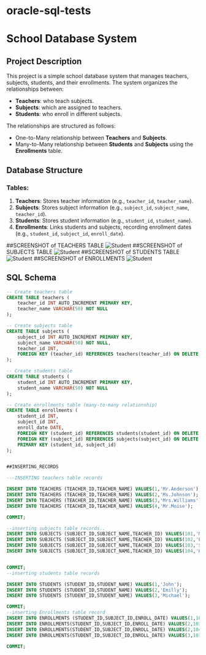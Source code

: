 # oracle-sql-tests
# School Database System

## Project Description

This project is a simple school database system that manages teachers, subjects, students, and their enrollments. The system organizes the relationships between:
- **Teachers**: who teach subjects.
- **Subjects**: which are assigned to teachers.
- **Students**: who enroll in different subjects.

The relationships are structured as follows:
- One-to-Many relationship between **Teachers** and **Subjects**.
- Many-to-Many relationship between **Students** and **Subjects** using the **Enrollments** table.

## Database Structure

### Tables:

1. **Teachers**: Stores teacher information (e.g., `teacher_id`, `teacher_name`).
2. **Subjects**: Stores subject information (e.g., `subject_id`, `subject_name`, `teacher_id`).
3. **Students**: Stores student information (e.g., `student_id`, `student_name`).
4. **Enrollments**: Links students and subjects, recording enrollment dates (e.g., `student_id`, `subject_id`, `enroll_date`).

##SCREENSHOT of TEACHERS TABLE
![Student](https://github.com/user-attachments/assets/255fc2d2-3545-4e18-a142-7aed603acbc0)
##SCREENSHOT of SUBJECTS TABLE
![Student](https://github.com/user-attachments/assets/6ce5487d-69f2-4e76-962e-cc25e0b44ac3)
##SCREENSHOT of STUDENTS TABLE
![Student](https://github.com/user-attachments/assets/b4f07e69-b796-4591-b70b-a5cc784e440e)
##SCREENSHOT of ENROLLMENTS
![Student](https://github.com/user-attachments/assets/98b62290-6f9f-4a1a-8f66-888ab1439ab8)




## SQL Schema

```sql
-- Create teachers table
CREATE TABLE teachers (
    teacher_id INT AUTO_INCREMENT PRIMARY KEY,
    teacher_name VARCHAR(50) NOT NULL
);

-- Create subjects table
CREATE TABLE subjects (
    subject_id INT AUTO_INCREMENT PRIMARY KEY,
    subject_name VARCHAR(50) NOT NULL,
    teacher_id INT,
    FOREIGN KEY (teacher_id) REFERENCES teachers(teacher_id) ON DELETE SET NULL
);

-- Create students table
CREATE TABLE students (
    student_id INT AUTO_INCREMENT PRIMARY KEY,
    student_name VARCHAR(50) NOT NULL
);

-- Create enrollments table (many-to-many relationship)
CREATE TABLE enrollments (
    student_id INT,
    subject_id INT,
    enroll_date DATE,
    FOREIGN KEY (student_id) REFERENCES students(student_id) ON DELETE CASCADE,
    FOREIGN KEY (subject_id) REFERENCES subjects(subject_id) ON DELETE CASCADE,
    PRIMARY KEY (student_id, subject_id)
);


##INSERTING_RECORDS

---INSERTING teachers table records

INSERT INTO TEACHERS (TEACHER_ID,TEACHER_NAME) VALUES(1,'Mr.Anderson');
INSERT INTO TEACHERS (TEACHER_ID,TEACHER_NAME) VALUES(2,'Ms.Johnson');
INSERT INTO TEACHERS (TEACHER_ID,TEACHER_NAME) VALUES(3,'Mrs.Williams');
INSERT INTO TEACHERS (TEACHER_ID,TEACHER_NAME) VALUES(4,'Mr.Moise');

COMMIT;

--inserting subjects table records..
INSERT INTO SUBJECTS (SUBJECT_ID,SUBJECT_NAME,TEACHER_ID) VALUES(101,'Math',1);
INSERT INTO SUBJECTS (SUBJECT_ID,SUBJECT_NAME,TEACHER_ID) VALUES(102,'English',2);
INSERT INTO SUBJECTS (SUBJECT_ID,SUBJECT_NAME,TEACHER_ID) VALUES(103,'Science',1);
INSERT INTO SUBJECTS (SUBJECT_ID,SUBJECT_NAME,TEACHER_ID) VALUES(104,'History',3);


COMMIT;
--inserting students table records

INSERT INTO STUDENTS (STUDENT_ID,STUDENT_NAME) VALUES(1,'John');
INSERT INTO STUDENTS (STUDENT_ID,STUDENT_NAME) VALUES(2,'Emilly');
INSERT INTO STUDENTS (STUDENT_ID,STUDENT_NAME) VALUES(3,'Michael');

COMMIT;
--inserting Enrollments table record
INSERT INTO ENROLLMENTS (STUDENT_ID,SUBJECT_ID,ENROLL_DATE) VALUES(1,102,21-SEPT-24);
INSERT INTO ENROLLMENTS(STUDENT_ID,SUBJECT_ID,ENROLL_DATE) VALUES(2,103,22-SEPT-24);
INSERT INTO ENROLLMENTS(STUDENT_ID,SUBJECT_ID,ENROLL_DATE) VALUES(2,104,23-SEPT-24);
INSERT INTO ENROLLMENTS(STUDENT_ID,SUBJECT_ID,ENROLL_DATE) VALUES(3,101,22-SEPT-24);

COMMIT;






 
